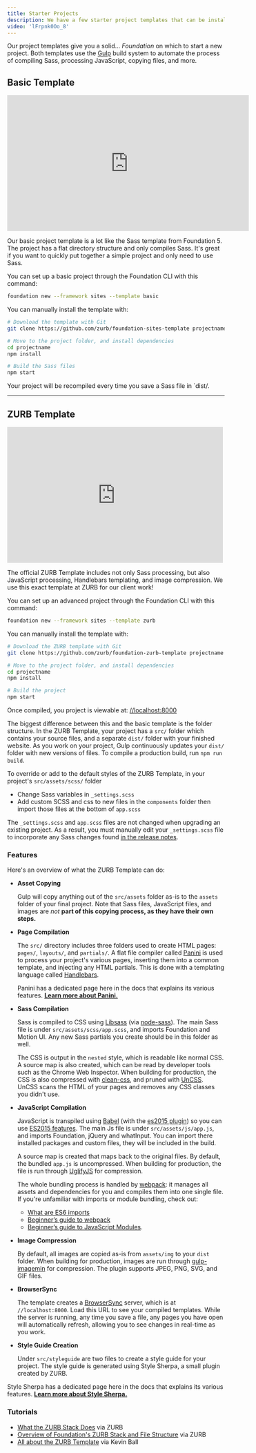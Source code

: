 ```yaml
---
title: Starter Projects
description: We have a few starter project templates that can be installed with the Foundation CLI. You can also download them manually!
video: 'lFrpnk0Oo_8'
---
```



Our project templates give you a solid... *Foundation* on which to start a new project. Both templates use the [Gulp](https://gulpjs.com) build system to automate the process of compiling Sass, processing JavaScript, copying files, and more.

## Basic Template

<div class="responsive-embed widescreen mb1">
  <iframe width="560" height="315" src="https://www.youtube.com/embed/ofSZUKkjPRY" frameborder="0" allowfullscreen></iframe>
  <a id="docs-mobile-video-link" class="docs-mobile-video" target="_blank" href="https://youtu.be/ofSZUKkjPRY"></a>
</div>

Our basic project template is a lot like the Sass template from Foundation 5. The project has a flat directory structure and only compiles Sass. It's great if you want to quickly put together a simple project and only need to use Sass.

You can set up a basic project through the Foundation CLI with this command:

```bash
foundation new --framework sites --template basic
```

You can manually install the template with:
 ```bash
# Download the template with Git
git clone https://github.com/zurb/foundation-sites-template projectname

# Move to the project folder, and install dependencies
cd projectname
npm install

# Build the Sass files
npm start
```

Your project will be recompiled every time you save a Sass file in `dist/.

---

## ZURB Template

<div class="responsive-embed widescreen mb1">
  <iframe id="zurb-template-starter" data-linkable-video="3Uj74uJ3GSQ" width="500" height="315" src="https://www.youtube.com/embed/3Uj74uJ3GSQ?enablejsapi=1" enablejsapi="1" frameborder="0" allowfullscreen ></iframe>
  <a id="docs-mobile-video-link" class="docs-mobile-video" target="_blank" href="https://www.youtube.com/watch?v=3Uj74uJ3GSQ"></a>
</div>

The official ZURB Template includes not only Sass processing, but also JavaScript processing, Handlebars templating, and image compression. We use this exact template at ZURB for our client work!

You can set up an advanced project through the Foundation CLI with this command:

```bash
foundation new --framework sites --template zurb
```

You can manually install the template with:
```bash
# Download the ZURB template with Git
git clone https://github.com/zurb/foundation-zurb-template projectname

# Move to the project folder, and install dependencies
cd projectname
npm install

# Build the project
npm start
```

Once compiled, you project is viewable at: <a class="button primary" href="https://localhost:8000" target="_blank">//localhost:8000</a>

The biggest difference between this and the basic template is the folder structure. In the ZURB Template, your project has a `src/` folder which contains your source files, and a separate `dist/` folder with your finished website. As you work on your project, Gulp continuously updates your `dist/` folder with new versions of files. To compile a production build, run `npm run build`.

To override or add to the default styles of the ZURB Template, in your project's `src/assets/scss/` folder
 - Change Sass variables in `_settings.scss`
 - Add custom SCSS and css to new files in the `components` folder then import those files at the bottom of `app.scss`

The `_settings.scss` and `app.scss` files are not changed when upgrading an existing project. As a result, you must manually edit your `_settings.scss` file to incorporate any Sass changes found [in the release notes](https://github.com/zurb/foundation-sites/releases).

### Features

Here's an overview of what the ZURB Template can do:

* **Asset Copying**

  Gulp will copy anything out of the `src/assets` folder as-is to the `assets` folder of your final project. Note that Sass files, JavaScript files, and images are *not* **part of this copying process, as they have their own steps.**
  

* **Page Compilation**

  The `src/` directory includes three folders used to create HTML pages: `pages/`, `layouts/`, and `partials/`. A flat file compiler called [Panini](panini.html) is used to process your project's various pages, inserting them into a common template, and injecting any HTML partials. This is done with a templating language called [Handlebars](https://handlebarsjs.com/).

  Panini has a dedicated page here in the docs that explains its various features. **[Learn more about Panini.](panini.html)**

* **Sass Compilation**

  Sass is compiled to CSS using [Libsass](https://sass-lang.com/libsass) (via [node-sass](https://github.com/sass/node-sass)). The main Sass file is under `src/assets/scss/app.scss`, and imports Foundation and Motion UI. Any new Sass partials you create should be in this folder as well.

  The CSS is output in the `nested` style, which is readable like normal CSS. A source map is also created, which can be read by developer tools such as the Chrome Web Inspector. When building for production, the CSS is also compressed with [clean-css](https://github.com/jakubpawlowicz/clean-css/issues), and pruned with [UnCSS](https://github.com/giakki/uncss). UnCSS scans the HTML of your pages and removes any CSS classes you didn't use.

* **JavaScript Compilation**

  JavaScript is transpiled using [Babel](https://babeljs.io) (with the [es2015 plugin](https://babeljs.io/docs/plugins/#es2015)) so you can use [ES2015 features](https://babeljs.io/learn-es2015/).
  The main Js file is under `src/assets/js/app.js`, and imports Foundation, jQuery and whatInput. You can import there installed packages and custom files, they will be included in the build.

  A source map is created that maps back to the original files. By default, the bundled `app.js` is uncompressed. When building for production, the file is run through [UglifyJS](https://github.com/mishoo/UglifyJS) for compression.

  The whole bundling process is handled by [webpack](https://webpack.js.org): it manages all assets and dependencies for you and compiles them into one single file. If you're unfamiliar with imports or module bundling, check out:
  * [What are ES6 imports](https://2ality.com/2014/09/es6-modules-final.html)
  * [Beginner’s guide to webpack](https://medium.com/javascript-training/beginner-s-guide-to-webpack-b1f1a3638460)
  * [Beginner’s guide to JavaScript Modules](https://medium.freecodecamp.org/javascript-modules-a-beginner-s-guide-783f7d7a5fcc).

* **Image Compression**

  By default, all images are copied as-is from `assets/img` to your `dist` folder. When building for production, images are run through [gulp-imagemin](https://github.com/sindresorhus/gulp-imagemin) for compression. The plugin supports JPEG, PNG, SVG, and GIF files.

* **BrowserSync**

  The template creates a [BrowserSync](https://www.browsersync.io/) server, which is at `//localhost:8000`. Load this URL to see your compiled templates. While the server is running, any time you save a file, any pages you have open will automatically refresh, allowing you to see changes in real-time as you work.

* **Style Guide Creation**

  Under `src/styleguide` are two files to create a style guide for your project. The style guide is generated using Style Sherpa, a small plugin created by ZURB.

Style Sherpa has a dedicated page here in the docs that explains its various features. **[Learn more about Style Sherpa.](style-sherpa.html)**

### Tutorials

- [What the ZURB Stack Does](https://get.foundation/learn/foundation-6-zurb-stack-part-1.html) via ZURB
- [Overview of Foundation's ZURB Stack and File Structure](https://get.foundation/learn/foundation-6-stack-file-structure.html) via ZURB
- [All about the ZURB Template](https://zendev.com/2017/09/05/front-end-development-kickstarter-zurb-template.html#scss) via Kevin Ball
